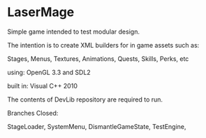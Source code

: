 # LaserMage
Simple game intended to test modular design.

The intention is to create XML builders for in game assets such as:

Stages, Menus, Textures, Animations, Quests, Skills, Perks, etc

using:
OpenGL 3.3 and SDL2

built in: 
Visual C++ 2010 

The contents of DevLib repository are required to run.

Branches Closed:

StageLoader,
SystemMenu,
DismantleGameState,
TestEngine,







